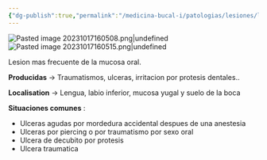```yaml
---
{"dg-publish":true,"permalink":"/medicina-bucal-i/patologias/lesiones/lesiones-traumaticas/ulceraciones-traumaticas/"}
---
```



![Pasted image 20231017160508.png|undefined](/img/user/Medicina%20Bucal%20I/Medias/Pasted%20image%2020231017160508.png)![Pasted image 20231017160515.png|undefined](/img/user/Medicina%20Bucal%20I/Medias/Pasted%20image%2020231017160515.png)

Lesion mas frecuente de la mucosa oral.

**Producidas** → Traumatismos, ulceras, irritacion por protesis dentales..

**Localisation** → Lengua, labio inferior, mucosa yugal y suelo de la boca 

**Situaciones comunes** :
- Ulceras agudas por mordedura accidental despues de una anestesia
- Ulceras por piercing o por traumatismo por sexo oral
- Ulcera de decubito por protesis
- Ulcera traumatica